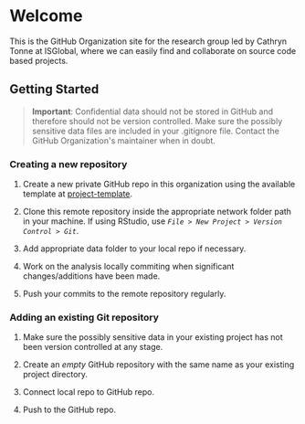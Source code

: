 # Welcome

This is the GitHub Organization site for the research group led by Cathryn Tonne at ISGlobal, where we can easily find and collaborate on source code based projects.

## Getting Started

>**Important**: Confidential data should not be stored in GitHub and therefore should not be version controlled. Make sure the possibly sensitive data files are included in your .gitignore file. Contact the GitHub Organization's maintainer when in doubt.

### Creating a new repository

1. Create a new private GitHub repo in this organization using the available template at [project-template](https://github.com/isg-airpollution/project-template).

2. Clone this remote repository inside the appropriate network folder path in your machine. If using RStudio, use *`File > New Project > Version Control > Git`*.

3. Add appropriate data folder to your local repo if necessary.

4. Work on the analysis locally commiting when significant changes/additions have been made.

5. Push your commits to the remote repository regularly.


### Adding an existing Git repository

1. Make sure the possibly sensitive data in your existing project has not been version controlled at any stage.

2. Create an *empty* GitHub repository with the same name as your existing project directory.

3. Connect local repo to GitHub repo.

4. Push to the GitHub repo.
